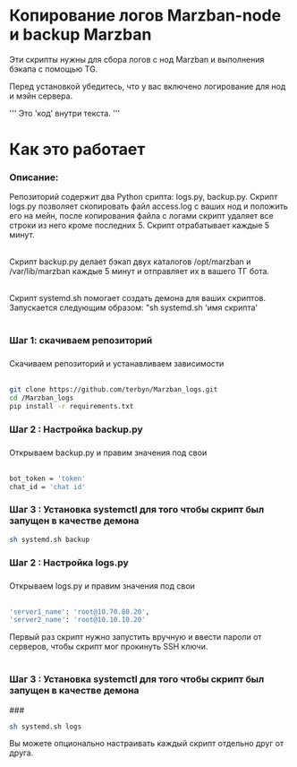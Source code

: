 <h1 align="left">Копирование логов Marzban-node и backup Marzban </h1>
<p align="left">Эти скрипты нужны для сбора логов с нод Marzban и выполнения бэкапа с помощью TG.</p>
<p align="left">Перед установкой убедитесь, что у вас включено логирование для нод и мэйн сервера.</p>
'''
Это 'код' внутри текста.
'''

###

<h1 align="left">Как это работает</h1>

###
<h3 align="left">Описание:</h3>
<p align="left">Репозиторий содержит два Python срипта: logs.py, backup.py. Скрипт logs.py позволяет скопировать файл access.log с ваших нод и положить его на мейн, после копирования файла с логами скрипт удаляет все строки из него кроме последних 5. Скрипт отрабатывает каждые 5 минут.  <br><br></p>

<p align="left">Скрипт backup.py делает бэкап двух каталогов /opt/marzban и /var/lib/marzban каждые 5 минут и отправляет их в вашего ТГ бота.<br><br></p>
<p align="left">Скрипт systemd.sh помогает создать демона для ваших скриптов. Запускается следующим образом: "sh systemd.sh 'имя скрипта'<br><br></p>

<h3 align="left">Шаг 1: скачиваем репозиторий</h3>

###

<p align="left">Скачиваем репозиторий и устанавливаем зависимости<br><br></p>

```bash
git clone https://github.com/terbyn/Marzban_logs.git
cd /Marzban_logs
pip install -r requirements.txt
```

###

<h3 align="left">Шаг 2 : Настройка backup.py </h3>

###

<p align="left">Открываем backup.py и правим значения под свои <br><br></p>

```bash
bot_token = 'token'
chat_id = 'chat id'
```

<h3 align="left">Шаг 3 : Установка systemctl для того чтобы скрипт был запущен в качестве демона </h3>


```bash
sh systemd.sh backup
```

###

<h3 align="left">Шаг 2 : Настройка logs.py </h3>

###

<p align="left">Открываем logs.py и правим значения под свои <br><br></p>

```bash
'server1_name': 'root@10.70.80.20',
'server2_name': 'root@10.10.10.20'
```
<p align="left">Первый раз скрипт нужно запустить вручную и ввести пароли от серверов, чтобы скрипт мог прокинуть SSH ключи. <br><br></p>

<h3 align="left">Шаг 3 : Установка systemctl для того чтобы скрипт был запущен в качестве демона </h3>
###

```bash
sh systemd.sh logs
```

<p align="left">Вы можете опционально настраивать каждый скрипт отдельно друг от друга. </p>

###


